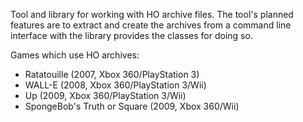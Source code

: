 Tool and library for working with HO archive files. The tool's planned features are to extract and create the archives from a command line interface with the library provides the classes for doing so.

Games which use HO archives:

* Ratatouille (2007, Xbox 360/PlayStation 3)
* WALL-E (2008, Xbox 360/PlayStation 3/Wii)
* Up (2009, Xbox 360/PlayStation 3/Wii)
* SpongeBob's Truth or Square (2009, Xbox 360/Wii)
